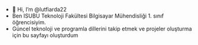 - 👋 Hi, I’m @lutfiarda22
- Ben ISUBU Teknoloji Fakültesi Bilgisayar Mühendisliği 1. sınıf öğrencisiyim.
- Güncel teknoloji ve programla dillerini takip etmek ve projeler oluşturma için bu sayfayı oluşturdum

<!---
lutfiarda22/lutfiarda22 is a ✨ special ✨ repository because its `README.md` (this file) appears on your GitHub profile.
You can click the Preview link to take a look at your changes.
--->

